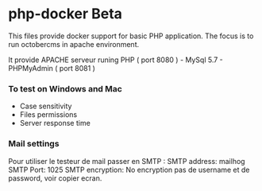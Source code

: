 # php-docker Beta

This files provide docker support for basic PHP application.
The focus is to run octobercms in apache environment.

It provide APACHE serveur runing PHP ( port 8080 ) - MySql 5.7 - PHPMyAdmin ( port 8081 )

### To test on Windows and Mac
- Case sensitivity
- Files permissions
- Server response time

### Mail settings
Pour utiliser le testeur de mail passer en SMTP :
SMTP address: mailhog
SMTP Port: 1025
SMTP encryption: No encryption
pas de username et de password, voir copier ecran.
